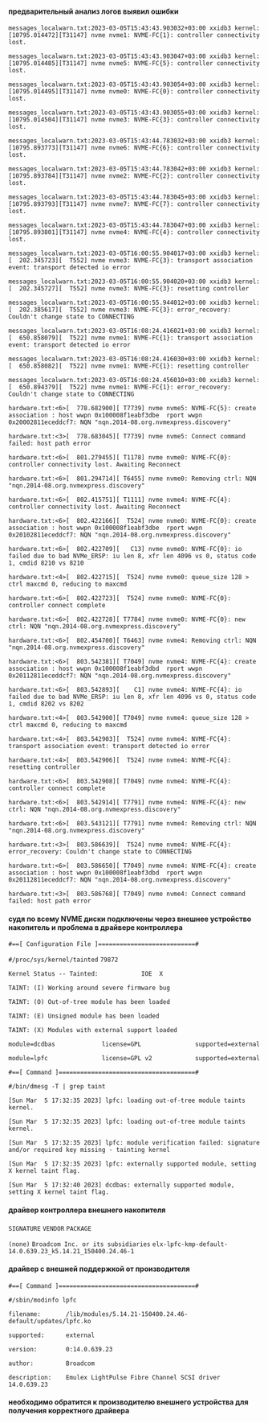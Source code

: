 #### предварительный анализ логов выявил ошибки 

`messages_localwarn.txt:2023-03-05T15:43:43.903032+03:00 xxidb3 kernel: [10795.014472][T31147] nvme nvme1: NVME-FC{1}: controller connectivity lost.`

`messages_localwarn.txt:2023-03-05T15:43:43.903047+03:00 xxidb3 kernel: [10795.014485][T31147] nvme nvme5: NVME-FC{5}: controller connectivity lost.`

`messages_localwarn.txt:2023-03-05T15:43:43.903054+03:00 xxidb3 kernel: [10795.014495][T31147] nvme nvme0: NVME-FC{0}: controller connectivity lost.`

`messages_localwarn.txt:2023-03-05T15:43:43.903055+03:00 xxidb3 kernel: [10795.014504][T31147] nvme nvme3: NVME-FC{3}: controller connectivity lost.`

`messages_localwarn.txt:2023-03-05T15:43:44.783032+03:00 xxidb3 kernel: [10795.893773][T31147] nvme nvme6: NVME-FC{6}: controller connectivity lost.`

`messages_localwarn.txt:2023-03-05T15:43:44.783042+03:00 xxidb3 kernel: [10795.893784][T31147] nvme nvme2: NVME-FC{2}: controller connectivity lost.`

`messages_localwarn.txt:2023-03-05T15:43:44.783045+03:00 xxidb3 kernel: [10795.893793][T31147] nvme nvme7: NVME-FC{7}: controller connectivity lost.`

`messages_localwarn.txt:2023-03-05T15:43:44.783047+03:00 xxidb3 kernel: [10795.893801][T31147] nvme nvme4: NVME-FC{4}: controller connectivity lost.`

`messages_localwarn.txt:2023-03-05T16:00:55.904017+03:00 xxidb3 kernel: [  202.345723][  T552] nvme nvme3: NVME-FC{3}: transport association event: transport detected io error`

`messages_localwarn.txt:2023-03-05T16:00:55.904020+03:00 xxidb3 kernel: [  202.345727][  T552] nvme nvme3: NVME-FC{3}: resetting controller`

`messages_localwarn.txt:2023-03-05T16:00:55.944012+03:00 xxidb3 kernel: [  202.385617][  T552] nvme nvme3: NVME-FC{3}: error_recovery: Couldn't change state to CONNECTING`

`messages_localwarn.txt:2023-03-05T16:08:24.416021+03:00 xxidb3 kernel: [  650.858079][  T522] nvme nvme1: NVME-FC{1}: transport association event: transport detected io error`

`messages_localwarn.txt:2023-03-05T16:08:24.416030+03:00 xxidb3 kernel: [  650.858082][  T522] nvme nvme1: NVME-FC{1}: resetting controller`

`messages_localwarn.txt:2023-03-05T16:08:24.456010+03:00 xxidb3 kernel: [  650.894379][  T522] nvme nvme1: NVME-FC{1}: error_recovery: Couldn't change state to CONNECTING`



`hardware.txt:<6>[  778.682900][ T7739] nvme nvme5: NVME-FC{5}: create association : host wwpn 0x100008f1eabf3dbe  rport wwpn 0x20002811eceddcf7: NQN "nqn.2014-08.org.nvmexpress.discovery"`

`hardware.txt:<3>[  778.683045][ T7739] nvme nvme5: Connect command failed: host path error`

`hardware.txt:<6>[  801.279455][ T1178] nvme nvme0: NVME-FC{0}: controller connectivity lost. Awaiting Reconnect`

`hardware.txt:<6>[  801.294714][ T6455] nvme nvme0: Removing ctrl: NQN "nqn.2014-08.org.nvmexpress.discovery"`

`hardware.txt:<6>[  802.415751][ T1111] nvme nvme4: NVME-FC{4}: controller connectivity lost. Awaiting Reconnect`

`hardware.txt:<6>[  802.422166][  T524] nvme nvme0: NVME-FC{0}: create association : host wwpn 0x100008f1eabf3dbe  rport wwpn 0x20102811eceddcf7: NQN "nqn.2014-08.org.nvmexpress.discovery"`

`hardware.txt:<6>[  802.422709][   C13] nvme nvme0: NVME-FC{0}: io failed due to bad NVMe_ERSP: iu len 8, xfr len 4096 vs 0, status code 1, cmdid 8210 vs 8210`

`hardware.txt:<4>[  802.422715][  T524] nvme nvme0: queue_size 128 > ctrl maxcmd 0, reducing to maxcmd`

`hardware.txt:<6>[  802.422723][  T524] nvme nvme0: NVME-FC{0}: controller connect complete`

`hardware.txt:<6>[  802.422728][ T7784] nvme nvme0: NVME-FC{0}: new ctrl: NQN "nqn.2014-08.org.nvmexpress.discovery"`

`hardware.txt:<6>[  802.454700][ T6463] nvme nvme4: Removing ctrl: NQN "nqn.2014-08.org.nvmexpress.discovery"`

`hardware.txt:<6>[  803.542381][ T7049] nvme nvme4: NVME-FC{4}: create association : host wwpn 0x100008f1eabf3dbd  rport wwpn 0x20112811eceddcf7: NQN "nqn.2014-08.org.nvmexpress.discovery"`

`hardware.txt:<6>[  803.542893][    C1] nvme nvme4: NVME-FC{4}: io failed due to bad NVMe_ERSP: iu len 8, xfr len 4096 vs 0, status code 1, cmdid 8202 vs 8202`

`hardware.txt:<4>[  803.542900][ T7049] nvme nvme4: queue_size 128 > ctrl maxcmd 0, reducing to maxcmd`

`hardware.txt:<4>[  803.542903][  T524] nvme nvme4: NVME-FC{4}: transport association event: transport detected io error`

`hardware.txt:<4>[  803.542906][  T524] nvme nvme4: NVME-FC{4}: resetting controller`

`hardware.txt:<6>[  803.542908][ T7049] nvme nvme4: NVME-FC{4}: controller connect complete`

`hardware.txt:<6>[  803.542914][ T7791] nvme nvme4: NVME-FC{4}: new ctrl: NQN "nqn.2014-08.org.nvmexpress.discovery"`

`hardware.txt:<6>[  803.543121][ T7791] nvme nvme4: Removing ctrl: NQN "nqn.2014-08.org.nvmexpress.discovery"`

`hardware.txt:<3>[  803.586639][  T524] nvme nvme4: NVME-FC{4}: error_recovery: Couldn't change state to CONNECTING`

`hardware.txt:<6>[  803.586650][ T7049] nvme nvme4: NVME-FC{4}: create association : host wwpn 0x100008f1eabf3dbd  rport wwpn 0x20112811eceddcf7: NQN "nqn.2014-08.org.nvmexpress.discovery"`

`hardware.txt:<3>[  803.586768][ T7049] nvme nvme4: Connect command failed: host path error`

#### судя по всему NVME диски подключены через внешнее устройство накопитель и проблема в драйвере контроллера 

`#==[ Configuration File ]===========================#`

`#/proc/sys/kernel/tainted`
`79872`


`Kernel Status -- Tainted:            IOE  X   `

  `TAINT: (I) Working around severe firmware bug`
  
  `TAINT: (O) Out-of-tree module has been loaded`
  
  `TAINT: (E) Unsigned module has been loaded`
  
  `TAINT: (X) Modules with external support loaded`

`module=dcdbas             license=GPL               supported=external      `

`module=lpfc               license=GPL v2            supported=external       `

`#==[ Command ]======================================#`

`#/bin/dmesg -T | grep taint`

`[Sun Mar  5 17:32:35 2023] lpfc: loading out-of-tree module taints kernel.`

`[Sun Mar  5 17:32:35 2023] lpfc: loading out-of-tree module taints kernel.`

`[Sun Mar  5 17:32:35 2023] lpfc: module verification failed: signature and/or required key missing - tainting kernel`

`[Sun Mar  5 17:32:35 2023] lpfc: externally supported module, setting X kernel taint flag.`

`[Sun Mar  5 17:32:40 2023] dcdbas: externally supported module, setting X kernel taint flag.`


####  драйвер контроллера внешнего накопителя

`SIGNATURE`         `VENDOR`                               `PACKAGE`

`(none)`        `Broadcom Inc. or its subsidiaries`       `elx-lpfc-kmp-default-14.0.639.23_k5.14.21_150400.24.46-1`

#### драйвер с внешней поддержкой от производителя 

`#==[ Command ]======================================#`

`#/sbin/modinfo lpfc`

`filename:       /lib/modules/5.14.21-150400.24.46-default/updates/lpfc.ko`

`supported:      external`

`version:        0:14.0.639.23`

`author:         Broadcom`

`description:    Emulex LightPulse Fibre Channel SCSI driver 14.0.639.23`

#### необходимо обратится к производителю внешнего устройства для получения корректного драйвера
